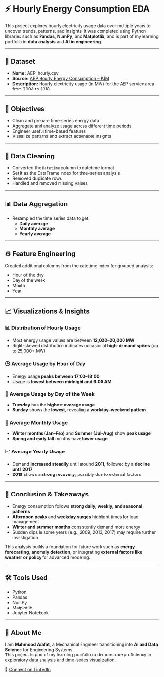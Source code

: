 # ⚡ Hourly Energy Consumption EDA

This project explores hourly electricity usage data over multiple years to uncover trends, patterns, and insights. It was completed using Python libraries such as **Pandas**, **NumPy**, and **Matplotlib**, and is part of my learning portfolio in **data analysis** and **AI in engineering**.

---

## 📁 Dataset

- **Name:** AEP_hourly.csv  
- **Source:** [AEP Hourly Energy Consumption – PJM](https://www.kaggle.com/datasets/robikscube/hourly-energy-consumption)  
- **Description:** Hourly electricity usage (in MW) for the AEP service area from 2004 to 2018.

---

## 🎯 Objectives

- Clean and prepare time-series energy data
- Aggregate and analyze usage across different time periods
- Engineer useful time-based features
- Visualize patterns and extract actionable insights

---

## 🧹 Data Cleaning

- Converted the `Datetime` column to datetime format
- Set it as the DataFrame index for time-series analysis
- Removed duplicate rows
- Handled and removed missing values

---

## 📊 Data Aggregation

- Resampled the time series data to get:
  - **Daily average**
  - **Monthly average**
  - **Yearly average**

---

## ⚙️ Feature Engineering

Created additional columns from the datetime index for grouped analysis:

- Hour of the day
- Day of the week
- Month
- Year

---

## 📈 Visualizations & Insights

### 📊 Distribution of Hourly Usage

- Most energy usage values are between **12,000–20,000 MW**
- Right-skewed distribution indicates occasional **high-demand spikes** (up to 25,000+ MW)

### 🕒 Average Usage by Hour of Day

- Energy usage **peaks between 17:00–18:00**
- Usage is **lowest between midnight and 6:00 AM**

### 📅 Average Usage by Day of the Week

- **Tuesday** has the **highest average usage**
- **Sunday** shows the **lowest**, revealing a **workday–weekend pattern**

### 📆 Average Monthly Usage

- **Winter months (Jan–Feb)** and **Summer (Jul–Aug)** show **peak usage**
- **Spring and early fall** months have **lower usage**

### 📈 Average Yearly Usage

- Demand **increased steadily** until around **2011**, followed by a **decline until 2017**
- **2018** shows a **strong recovery**, possibly due to external factors

---

## 🧠 Conclusion & Takeaways

- Energy consumption follows **strong daily, weekly, and seasonal patterns**
- **Afternoon peaks** and **weekday surges** highlight times for load management
- **Winter and summer months** consistently demand more energy
- Sudden dips in some years (e.g., 2009, 2013, 2017) may require further investigation

This analysis builds a foundation for future work such as **energy forecasting**, **anomaly detection**, or integrating **external factors like weather or policy** for advanced modeling.

---

## 🛠️ Tools Used

- Python
- Pandas
- NumPy
- Matplotlib
- Jupyter Notebook

---

## 👤 About Me

I am **Mahmood Arafat**, a Mechanical Engineer transitioning into **AI and Data Science** for Engineering Systems.  
This project is part of my learning portfolio to demonstrate proficiency in exploratory data analysis and time-series visualization.

🔗 [Connect on LinkedIn](https://www.linkedin.com/in/arafat-mahmood-3b0208213/)  


